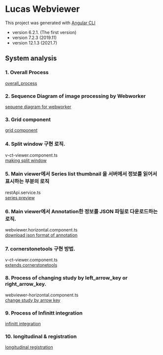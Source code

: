 # Lucas Webviewer

This project was generated with [Angular CLI](https://github.com/angular/angular-cli)  
* version 6.2.1. (The first version)
* version 7.2.3 (2019.11)
* version 12.1.3 (2021.7)

## System analysis

### 1. Overall Process
[overall_process](src/assets/md/overall-process.md)
### 2. Sequence Diagram of image processing by Webworker
[sequene diagram for webworker](src/assets/md/sequence-of-webworker.md)

### 3. Grid component
[grid component](src/assets/md/grid_component.md)

### 4. Split window 구현 로직.
v-ct-viewer.component.ts\
[making split window](src/assets/md/technic3.md)

### 5. Main viewer에서 Series list thumbnail 을 서버에서 정보를 읽어서 표시하는 부분의 로직
restApi.service.ts\
[series preview](src/assets/md/technic1.md)

### 6. Main viewer에서 Annotation한 정보를 JSON 파일로 다운로드하는 로직.
webviewer.horizontal.component.ts\
[download json format of annotation](src/assets/md/technic2.md)

### 7. cornerstonetools 구현 방법.
v-ct-viewer.component.ts\
[extends cornerstonetools](src/assets/md/cornerstone_extend.md)

### 8. Process of changing study by left_arrow_key or right_arrow_key.
webviewer-horizontal.component.ts\
[change study by arrow key](src/assets/md/study_change.md)

### 9. Process of Infinitt integration
[infinitt integration](src/assets/md/infinitt_integration.md)

### 10. longitudinal & registration
[longitudinal registration](/src/assets/md/longitudinal.md)